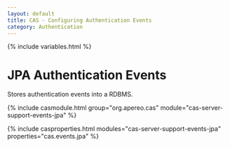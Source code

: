 ```yaml
---
layout: default
title: CAS - Configuring Authentication Events
category: Authentication
---
```

{% include variables.html %}

# JPA Authentication Events

Stores authentication events into a RDBMS.

{% include casmodule.html group="org.apereo.cas" module="cas-server-support-events-jpa" %}

{% include casproperties.html
modules="cas-server-support-events-jpa"
properties="cas.events.jpa" %}
